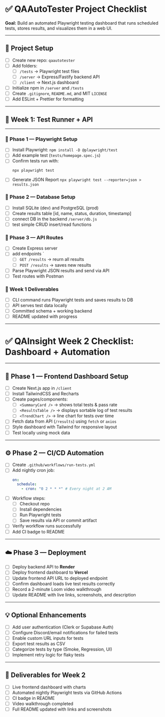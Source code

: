 # ✅ QAAutoTester Project Checklist

**Goal:** Build an automated Playwright testing dashboard that runs scheduled tests, stores results, and visualizes them in a web UI.

---

## 🧱 Project Setup

- [ ] Create new repo: `qaautotester`
- [ ] Add folders:
  - [ ] `/tests` → Playwright test files
  - [ ] `/server` → Express/Fastify backend API
  - [ ] `/client` → Next.js dashboard
- [ ] Initialize npm in `/server` and `/tests`
- [ ] Create `.gitignore`, `README.md`, and MIT `LICENSE`
- [ ] Add ESLint + Prettier for formatting

---

## 🧩 Week 1: Test Runner + API

---

### 🧠 Phase 1 — Playwright Setup

- [ ] Install Playwright: `npm install -D @playwright/test`
- [ ] Add example test (`tests/homepage.spec.js`)
- [ ] Confirm tests run with:
  ```bash
  npx playwright test
  ```
- [ ] Generate JSON Report `npx playwright test --reporter=json > results.json`

### 💾 Phase 2 — Database Setup

- [ ] Install SQLite (dev) and PostgreSQL (prod)
- [ ] Create results table [id, name, status, duration, timestamp]
- [ ] connect DB in the backend `/server/db.js`
- [ ] test simple CRUD insert/read functions

### 🔗 Phase 3 — API Routes

- [ ] Create Express server
- [ ] add endpoints `
  - [ ] `GET /results` -> reurn all results
  - [ ] `POST /results` -> saves new results
- [ ] Parse Playwright JSON results and send via API
- [ ] Test routes with Postman

### 🎯 Week 1 Deliverables

- [ ] CLI command runs Playwright tests and saves results to DB
- [ ] API serves test data locally
- [ ] Committed schema + working backend
- [ ] README updated with progress

---

# ✅ QAInsight Week 2 Checklist: Dashboard + Automation

---

## 🧠 Phase 1 — Frontend Dashboard Setup

- [ ] Create Next.js app in `/client`
- [ ] Install TailwindCSS and Recharts
- [ ] Create pages/components:
  - [ ] `<SummaryCard />` → shows total tests & pass rate
  - [ ] `<ResultsTable />` → displays sortable log of test results
  - [ ] `<TrendChart />` → line chart for tests over time
- [ ] Fetch data from API (`/results`) using `fetch` or `axios`
- [ ] Style dashboard with Tailwind for responsive layout
- [ ] Test locally using mock data

---

## ⚙️ Phase 2 — CI/CD Automation

- [ ] Create `.github/workflows/run-tests.yml`
- [ ] Add nightly cron job:
  ```yaml
  on:
    schedule:
      - cron: "0 2 * * *" # Every night at 2 AM
  ```
- [ ] Workflow steps:
  - [ ] Checkout repo
  - [ ] Install dependencies
  - [ ] Run Playwright tests
  - [ ] Save results via API or commit artifact
- [ ] Verify workflow runs successfully
- [ ] Add CI badge to README

---

## ☁️ Phase 3 — Deployment

- [ ] Deploy backend API to **Render**
- [ ] Deploy frontend dashboard to **Vercel**
- [ ] Update frontend API URL to deployed endpoint
- [ ] Confirm dashboard loads live test results correctly
- [ ] Record a 2-minute Loom video walkthrough
- [ ] Update README with live links, screenshots, and description

---

## 💡 Optional Enhancements

- [ ] Add user authentication (Clerk or Supabase Auth)
- [ ] Configure Discord/email notifications for failed tests
- [ ] Enable custom URL inputs for tests
- [ ] Export test results as CSV
- [ ] Categorize tests by type (Smoke, Regression, UI)
- [ ] Implement retry logic for flaky tests

---

## 🎯 Deliverables for Week 2

- [ ] Live frontend dashboard with charts
- [ ] Automated nightly Playwright tests via GitHub Actions
- [ ] CI badge in README
- [ ] Video walkthrough completed
- [ ] Full README updated with links and screenshots
